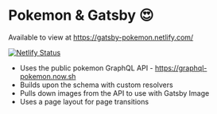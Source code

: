 # Pokemon & Gatsby 😍

Available to view at https://gatsby-pokemon.netlify.com/

[![Netlify Status](https://api.netlify.com/api/v1/badges/c9c55de4-8b3b-4514-8956-52afcc265630/deploy-status)](https://app.netlify.com/sites/gatsby-pokemon/deploys)

- Uses the public pokemon GraphQL API - https://graphql-pokemon.now.sh
- Builds upon the schema with custom resolvers
- Pulls down images from the API to use with Gatsby Image
- Uses a page layout for page transitions
